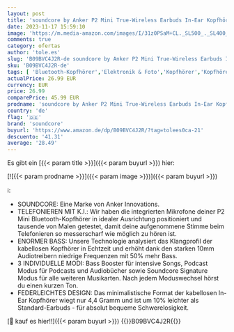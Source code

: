```yaml
---
layout: post
title: 'soundcore by Anker P2 Mini True-Wireless Earbuds In-Ear Kopfhörer  10mm Audiotreiber  intensiver Bass  EQ  Bluetooth 5.2  32 Std Akku  Aufladen mit USB-C  minimalistisches Design Ozeanblau …'
date: 2023-11-17 15:59:10
image: 'https://m.media-amazon.com/images/I/31z0PSaM+CL._SL500_._SL400_.jpg'
comments: true
category: ofertas
author: 'tole.es'
slug: 'B09BVC4J2R-de soundcore by Anker P2 Mini True-Wireless Earbuds In-Ear...'
sku: 'B09BVC4J2R-de'
tags: [ 'Bluetooth-Kopfhörer','Elektronik & Foto','Kopfhörer','Kopfhörer & Zubehör','soundcore','🇩🇪', ]
actualPrice: 26.99 EUR
currency: EUR
price: 26.99
comparePrice: 45.99 EUR
prodname: 'soundcore by Anker P2 Mini True-Wireless Earbuds In-Ear Kopfhörer  10mm Audiotreiber  intensiver Bass  EQ  Bluetooth 5.2  32 Std Akku  Aufladen mit USB-C  minimalistisches Design Ozeanblau …'
country: 'de'
flag: '🇩🇪'
brand: 'soundcore'
buyurl: 'https://www.amazon.de/dp/B09BVC4J2R/?tag=tolees0ca-21'
descuento: '41.31'
average: '28.49'
---
```


Es gibt ein [{{< param title >}}]({{< param buyurl >}}) hier:

[![{{< param prodname >}}]({{< param image >}})]({{< param buyurl >}})

ℹ️:

- SOUNDCORE: Eine Marke von Anker Innovations.
- TELEFONIEREN MIT K.I.: Wir haben die integrierten Mikrofone deiner P2 Mini Bluetooth-Kopfhörer in idealer Ausrichtung positioniert und tausende von Malen getestet, damit deine aufgenommene Stimme beim Telefonieren so messerscharf wie möglich zu hören ist.
- ENORMER BASS: Unsere Technologie analysiert das Klangprofil der kabellosen Kopfhörer in Echtzeit und erhöht dank den starken 10mm Audiotreibern niedrige Frequenzen mit 50% mehr Bass.
- 3 INDIVIDUELLE MODI: Bass Booster für intensive Songs, Podcast Modus für Podcasts und Audiobücher sowie Soundcore Signature Modus für alle weiteren Musikarten. Nach jedem Moduswechsel hörst du einen kurzen Ton.
- FEDERLEICHTES DESIGN: Das minimalistische Format der kabellosen In-Ear Kopfhörer wiegt nur 4,4 Gramm und ist um 10% leichter als Standard-Earbuds - für absolut bequeme Schwerelosigkeit.

[🛒 kauf es hier!!]({{< param buyurl >}})
{{<world>}}B09BVC4J2R{{</world>}}
